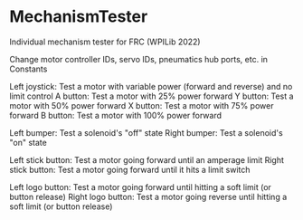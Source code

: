 # MechanismTester
Individual mechanism tester for FRC (WPILib 2022)

Change motor controller IDs, servo IDs, pneumatics hub ports, etc. in Constants

Left joystick: Test a motor with variable power (forward and reverse) and no limit control
A button: Test a motor with 25% power forward
Y button: Test a motor with 50% power forward
X button: Test a motor with 75% power forward
B button: Test a motor with 100% power forward

Left bumper: Test a solenoid's "off" state
Right bumper: Test a solenoid's "on" state

Left stick button: Test a motor going forward until an amperage limit
Right stick button: Test a motor going forward until it hits a limit switch

Left logo button: Test a motor going forward until hitting a soft limit (or button release)
Right logo button: Test a motor going reverse until hitting a soft limit (or button release)
